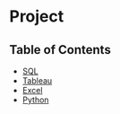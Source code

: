 # Project

## Table of Contents
- [SQL](#how-to-create-your-profile)
- [Tableau](#how-to-customize-markdown-files)
- [Excel](#how-to-create-new-repository)
- [Python](#how-to-create-new-repository)
